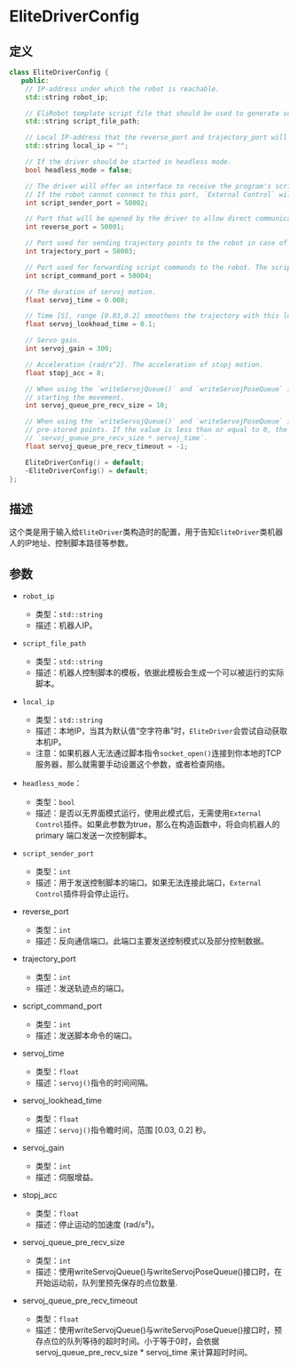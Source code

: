 # EliteDriverConfig

## 定义

``` cpp
class EliteDriverConfig {
   public:
    // IP-address under which the robot is reachable.
    std::string robot_ip;

    // EliRobot template script file that should be used to generate scripts that can be run.
    std::string script_file_path;

    // Local IP-address that the reverse_port and trajectory_port will bound.
    std::string local_ip = "";

    // If the driver should be started in headless mode.
    bool headless_mode = false;

    // The driver will offer an interface to receive the program's script on this port.
    // If the robot cannot connect to this port, `External Control` will stop immediately.
    int script_sender_port = 50002;

    // Port that will be opened by the driver to allow direct communication between the driver and the robot controller.
    int reverse_port = 50001;

    // Port used for sending trajectory points to the robot in case of trajectory forwarding.
    int trajectory_port = 50003;

    // Port used for forwarding script commands to the robot. The script commands will be executed locally on the robot.
    int script_command_port = 50004;

    // The duration of servoj motion.
    float servoj_time = 0.008;

    // Time [S], range [0.03,0.2] smoothens the trajectory with this lookahead time
    float servoj_lookhead_time = 0.1;

    // Servo gain.
    int servoj_gain = 300;

    // Acceleration [rad/s^2]. The acceleration of stopj motion.
    float stopj_acc = 8;

    // When using the `writeServojQueue()` and `writeServojPoseQueue` interfaces, the number of points pre-saved in the queue before
    // starting the movement.
    int servoj_queue_pre_recv_size = 10;

    // When using the `writeServojQueue()` and `writeServojPoseQueue` interfaces, the timeout duration for the queue waiting for
    // pre-stored points. If the value is less than or equal to 0, the timeout duration will be calculated based on
    // `servoj_queue_pre_recv_size * servoj_time`.
    float servoj_queue_pre_recv_timeout = -1;

    EliteDriverConfig() = default;
    ~EliteDriverConfig() = default;
};
```

## 描述

这个类是用于输入给`EliteDriver`类构造时的配置，用于告知`EliteDriver`类机器人的IP地址、控制脚本路径等参数。

## 参数

- `robot_ip`
    - 类型：`std::string`
    - 描述：机器人IP。

- `script_file_path`
    - 类型：`std::string`
    - 描述：机器人控制脚本的模板，依据此模板会生成一个可以被运行的实际脚本。

- `local_ip`
    - 类型：`std::string`
    - 描述：本地IP，当其为默认值“空字符串”时，`EliteDriver`会尝试自动获取本机IP。
    - 注意：如果机器人无法通过脚本指令`socket_open()`连接到你本地的TCP服务器，那么就需要手动设置这个参数，或者检查网络。

- `headless_mode`：
    - 类型：`bool`
    - 描述：是否以无界面模式运行，使用此模式后，无需使用`External Control`插件。如果此参数为true，那么在构造函数中，将会向机器人的 primary 端口发送一次控制脚本。

- `script_sender_port`
    - 类型：`int`
    - 描述：用于发送控制脚本的端口。如果无法连接此端口，`External Control`插件将会停止运行。

- reverse_port
    - 类型：`int`
    - 描述：反向通信端口。此端口主要发送控制模式以及部分控制数据。

- trajectory_port
    - 类型：`int`
    - 描述：发送轨迹点的端口。

- script_command_port
    - 类型：`int`
    - 描述：发送脚本命令的端口。

- servoj_time
    - 类型：`float`
    - 描述：`servoj()`指令的时间间隔。


- servoj_lookhead_time
    - 类型：`float`
    - 描述：`servoj()`指令瞻时间，范围 [0.03, 0.2] 秒。

- servoj_gain
    - 类型：`int`
    - 描述：伺服增益。

- stopj_acc
    - 类型：`float`
    - 描述：停止运动的加速度 (rad/s²)。

- servoj_queue_pre_recv_size
    - 类型：`int`
    - 描述：使用writeServojQueue()与writeServojPoseQueue()接口时，在开始运动前，队列里预先保存的点位数量.

- servoj_queue_pre_recv_timeout
    - 类型：`float`
    - 描述：使用writeServojQueue()与writeServojPoseQueue()接口时，预存点位的队列等待的超时时间。小于等于0时，会依据 servoj_queue_pre_recv_size * servoj_time 来计算超时时间。


